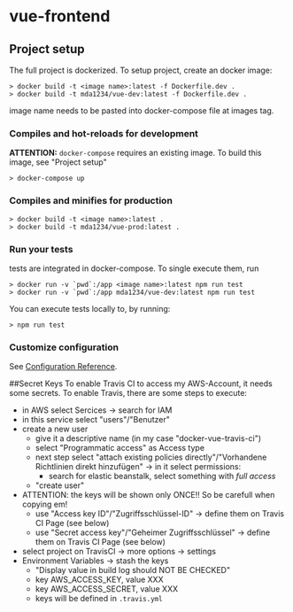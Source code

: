 # vue-frontend

## Project setup
The full project is dockerized. To setup project, create an docker image:
```
> docker build -t <image name>:latest -f Dockerfile.dev .
> docker build -t mda1234/vue-dev:latest -f Dockerfile.dev .
```
image name needs to be pasted into docker-compose file at images tag.

### Compiles and hot-reloads for development
**ATTENTION:** `docker-compose` requires an existing image. To build this image, see "Project setup"
```
> docker-compose up
```

### Compiles and minifies for production
```
> docker build -t <image name>:latest .
> docker build -t mda1234/vue-prod:latest .
```

### Run your tests
tests are integrated in docker-compose.
To single execute them, run
```
> docker run -v `pwd`:/app <image name>:latest npm run test
> docker run -v `pwd`:/app mda1234/vue-dev:latest npm run test
```
You can execute tests locally to, by running:
```
> npm run test
```

### Customize configuration
See [Configuration Reference](https://cli.vuejs.org/config/).

##Secret Keys
To enable Travis CI to access my AWS-Account, it needs some secrets. To enable Travis, there are some steps to execute:
- in AWS select Sercices -> search for IAM
- in this service select "users"/"Benutzer"
- create a new user
    - give it a descriptive name (in my case "docker-vue-travis-ci")
    - select "Programmatic access" as Access type
    - next step select "attach existing policies directly"/"Vorhandene Richtlinien direkt hinzufügen" -> in it select permissions:
        - search for elastic beanstalk, select something with *full access*
    - "create user"
- ATTENTION: the keys will be shown only ONCE!!
  So be carefull when copying em!
  - use "Access key ID"/"Zugriffsschlüssel-ID" -> define them on Travis CI Page (see below)
  - use "Secret access key"/"Geheimer Zugriffsschlüssel" -> define them on Travis CI Page (see below)
- select project on TravisCI -> more options -> settings
-  Environment Variables -> stash the keys
    - "Display value in build log should NOT BE CHECKED"
    - key AWS_ACCESS_KEY, value XXX
    - key AWS_ACCESS_SECRET, value XXX
    - keys will be defined in `.travis.yml`
